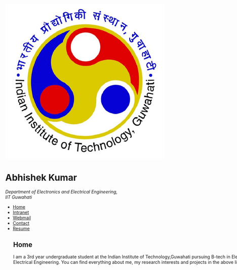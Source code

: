 <html>

<head>
<meta http-equiv="Content-Type" content="text/html; charset=utf-8" />
<title>My HomePage</title>
<style type="text/css">

body {
	background-color:#c4ccdf/*background color*/
}

#content_wrap {
	background-color:#fff;
	width:850px;
	margin:auto;
	/*-webkit-border-radius:10px;
	-moz-border-radius:10px;*/
	-webkit-box-shadow:1px 1px 10px #888;
	-moz-box-shadow:1px 1px 10px #888;
	box-shadow:1px 1px 10px #888;
}

#header {
	margin:10px 25px;
	padding:0;
	width:800px;
	height:200px;
	display:block;
	border-bottom::dashed 3px #999;
}

#header img {
	margin:20px 0px;
	padding:5px;
	width:150px;
	height:150px;
	float:left;
	display:block;
	border:1px #bbb solid;
	-moz-box-shadow:1px 1px 5px #999;
	-webkit-box-shadow:1px 1px 5px #999;
	box-shadow:1px 1px 5px #999;
}

#header .title {
	font-family:Arial, Helvetica, sans-serif;
	color:#4772C5;/*foreground color*/
	font-size:48px;
	font-weight:normal;
	text-shadow:1px 1px 2px #999;
	margin:40px 10px 5px 10px;
	padding:10px;
	position:relative;
	float:left;
	display:block;
	width:575px;
}

#header .description {
	font-family:Georgia, "Times New Roman", Times, serif;
	color:#888;
	margin-left:180px;
}


#main_menu {
	margin:10px 0;
	padding:0;
	width:850px;
	height:32px;
	display:block;
}

#main_menu ul {
	margin:0 25px;
	padding:0;
	line-height:32px;
	display:block;
}

#main_menu ul li {
	margin:0;
	padding:0;
	list-style:none;
	float:left;
	position:relative;
}

#main_menu ul li a {
	margin:0 2px;
	text-decoration:none;
	width:140px;
	height:32px;
	background-color:#4772C5;/*foreground color*/
	display:block;
	color:#fff;
	text-align:center;
	font-weight:bold;
	font-family:"Times New Roman", Times, serif;
	font-size:18px;
	-moz-box-shadow:2px 2px 3px #999;
	-webkit-box-shadow:2px 2px 3px #999;
	box-shadow:2px 2px 3px #999;
}

#main_menu ul li a:hover {
	background:#EEE;
	color:#4772C5;/*foreground color*/
}
#content {
	display:block;
	width:800px;
	min-height:500px;
	margin:25px;
}


#content h2 {
	margin:10px 25px;
	color:#4772C5;/*foreground color*/
	font-family:Arial, Helvetica, sans-serif;
	font-size:24px;
	font-weight:bold;
	text-shadow:1px 1px 1px #ccc;
}

#content p {
	margin:10px 50px;
	color:#444;
	line-height:28px;
	font-family:"Times New Roman", Times, serif;
	font-size:18px;
}

#content iframe {
	height:965px;
	width:700px;
	margin:auto;
	display:block;
	border:1px solid #ccc;
	overflow:hidden;
}

#content .highlight {
	color:#4772C5;/*foreground color*/
	font-weight:bold;
	text-shadow:1px 1px 2px #ddd;
}

.copy {
	font-size:14px;
	color:#333;
	float:right;
	margin-bottom:20px;
}
</style>
</head>

<body>
<div id="content_wrap">

<div id="header">
<img src="iit_logo.jpg" />
<h1 class="title">Abhishek Kumar</h1>
<p class="description"><i>Department of Electronics and Electrical Engineering,</br>IIT Guwahati</i></p>
</div><!-- end div#header -->

<div id="main_menu">
<ul>
<li><a href="file:///C:/Users/ABHISHEK/Downloads/Abhishek/My%20website.html">Home</a></li>
<li><a href="https://202.141.80.14">Intranet</a></li>
<li><a href="https://webmail.iitg.ernet.in/src/login.php">Webmail</a></li>
<li><a href="file:///D:/personal/My%20html/Contact.html">Contact</a></li>
<li><a href="file:///D:/personal/ABHISHEK KUMAR.pdf">Resume</a></li></ul>
</div><!-- end div#main_menu -->

<div id="content">
<h2>Home</h2>
<p>I am a 3rd year undergraduate student at the Indian Institute of Technology,Guwahati pursuing B-tech in Electronics and Electrical Engineering. You can find everything about me, my research interests and projects in the above links.
<br/></p><br/>
<br/>
</div><!-- end div#content -->

</div><!-- end div#content_wrap -->

</body>
</html>
